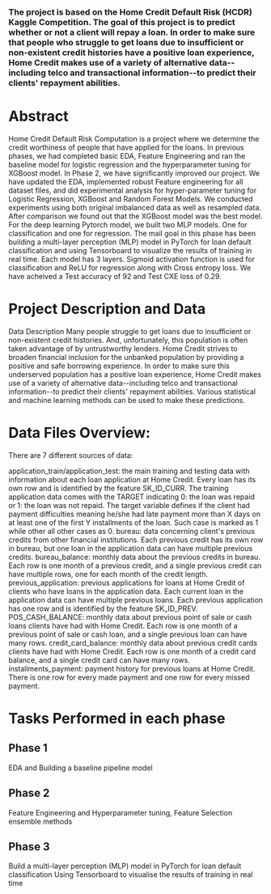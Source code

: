 ### The project is based on the Home Credit Default Risk (HCDR) Kaggle Competition. The goal of this project is to predict whether or not a client will repay a loan. In order to make sure that people who struggle to get loans due to insufficient or non-existent credit histories have a positive loan experience, Home Credit makes use of a variety of alternative data--including telco and transactional information--to predict their clients' repayment abilities.

# Abstract
Home Credit Default Risk Computation is a project where we determine the credit worthiness of people that have applied for the loans. In previous phases, we had completed basic EDA, Feature Engineering and ran the baseline model for logistic regression and the hyperparameter tuning for XGBoost model. In Phase 2, we have significantly improved our project. We have updated the EDA, implemented robust Feature engineering for all dataset files, and did experimental analysis for hyper-parameter tuning for Logistic Regression, XGBoost and Random Forest Models. We conducted experiments using both original imbalanced data as well as resampled data. After comparison we found out that the XGBoost model was the best model. For the deep learning Pytorch model, we built two MLP models. One for classification and one for regression. The mail goal in this phase has been building a multi-layer perception (MLP) model in PyTorch for loan default classification and using Tensorboard to visualize the results of training in real time. Each model has 3 layers. Sigmoid activation function is used for classification and ReLU for regression along with Cross entropy loss. We have acheived a Test accuracy of 92 and Test CXE loss of 0.29.

# Project Description and Data
Data Description
Many people struggle to get loans due to insufficient or non-existent credit histories. And, unfortunately, this population is often taken advantage of by untrustworthy lenders. Home Credit strives to broaden financial inclusion for the unbanked population by providing a positive and safe borrowing experience. In order to make sure this underserved population has a positive loan experience, Home Credit makes use of a variety of alternative data--including telco and transactional information--to predict their clients' repayment abilities. Various statistical and machine learning methods can be used to make these predictions.

# Data Files Overview:
There are 7 different sources of data:

application_train/application_test: the main training and testing data with information about each loan application at Home Credit. Every loan has its own row and is identified by the feature SK_ID_CURR. The training application data comes with the TARGET indicating 0: the loan was repaid or 1: the loan was not repaid. The target variable defines if the client had payment difficulties meaning he/she had late payment more than X days on at least one of the first Y installments of the loan. Such case is marked as 1 while other all other cases as 0.
bureau: data concerning client's previous credits from other financial institutions. Each previous credit has its own row in bureau, but one loan in the application data can have multiple previous credits.
bureau_balance: monthly data about the previous credits in bureau. Each row is one month of a previous credit, and a single previous credit can have multiple rows, one for each month of the credit length.
previous_application: previous applications for loans at Home Credit of clients who have loans in the application data. Each current loan in the application data can have multiple previous loans. Each previous application has one row and is identified by the feature SK_ID_PREV.
POS_CASH_BALANCE: monthly data about previous point of sale or cash loans clients have had with Home Credit. Each row is one month of a previous point of sale or cash loan, and a single previous loan can have many rows.
credit_card_balance: monthly data about previous credit cards clients have had with Home Credit. Each row is one month of a credit card balance, and a single credit card can have many rows.
installments_payment: payment history for previous loans at Home Credit. There is one row for every made payment and one row for every missed payment.

# Tasks Performed in each phase
## Phase 1
EDA and Building a baseline pipeline model

## Phase 2
Feature Engineering and Hyperparameter tuning, Feature Selection ensemble methods

## Phase 3
Build a multi-layer perception (MLP) model in PyTorch for loan default classification Using Tensorboard to visualise the results of training in real time
